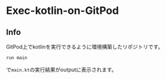 # Exec-kotlin-on-GitPod

## Info

GitPod上でkotlinを実行できるように環境構築したリポジトリです。

```kotlin
run main
```

で`main.kt`の実行結果がoutputに表示されます。